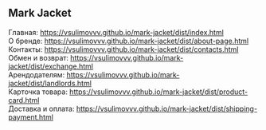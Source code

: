 ## Mark Jacket
Главная: https://vsulimovvv.github.io/mark-jacket/dist/index.html  
О бренде: https://vsulimovvv.github.io/mark-jacket/dist/about-page.html  
Контакты: https://vsulimovvv.github.io/mark-jacket/dist/contacts.html  
Обмен и возврат: https://vsulimovvv.github.io/mark-jacket/dist/exchange.html  
Арендодателям: https://vsulimovvv.github.io/mark-jacket/dist/landlords.html  
Карточка товара: https://vsulimovvv.github.io/mark-jacket/dist/product-card.html  
Доставка и оплата: https://vsulimovvv.github.io/mark-jacket/dist/shipping-payment.html  